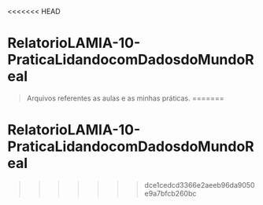 <<<<<<< HEAD
# RelatorioLAMIA-10-PraticaLidandocomDadosdoMundoReal 

> Arquivos referentes as aulas e as minhas práticas.
=======
# RelatorioLAMIA-10-PraticaLidandocomDadosdoMundoReal
>>>>>>> dce1cedcd3366e2aeeb96da9050e9a7bfcb260bc
